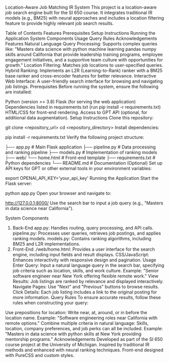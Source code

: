 Location-Aware Job Matching IR System
This project is a location-aware job search engine built for the SI 650 course. It integrates traditional IR models (e.g., BM25) with neural approaches and includes a location filtering feature to provide highly relevant job search results.

Table of Contents
Features
Prerequisites
Setup Instructions
Running the Application
System Components
Usage
Query Rules
Acknowledgements
Features
Natural Language Query Processing:
Supports complex queries like:
"Masters data science with python machine learning pandas numpy skills around California that provide leadership training programs, employee engagement initiatives, and a supportive team culture with opportunities for growth."
Location Filtering:
Matches job locations to user-specified queries.
Hybrid Ranking:
Implements an L2R (Learning-to-Rank) ranker with a BM25 base ranker and cross-encoder features for better relevance.
Interactive Web Interface:
A user-friendly search interface for browsing and navigating job listings.
Prerequisites
Before running the system, ensure the following are installed:

Python (version >= 3.8)
Flask (for serving the web application)
Dependencies listed in requirements.txt (run pip install -r requirements.txt)
HTML/CSS for front-end rendering.
Access to GPT API (optional, for additional data augmentation).
Setup Instructions
Clone this repository:

git clone <repository_url>
cd <repository_directory>
Install dependencies:

pip install -r requirements.txt
Verify the following project structure:

├── app.py             # Main Flask application
├── pipeline.py        # Data processing and ranking pipeline
├── models.py          # Implementation of ranking models
├── web/
    └── home.html      # Front-end template
├── requirements.txt   # Python dependencies
└── README.md          # Documentation
(Optional) Set up API keys for GPT or other external tools in your environment variables:

export OPENAI_API_KEY='your_api_key'
Running the Application
Start the Flask server:

python app.py
Open your browser and navigate to:

http://127.0.0.1:8000/
Use the search bar to input a job query (e.g., "Masters in data science near California").

System Components
1. Back-End
app.py: Handles routing, query processing, and API calls.
pipeline.py: Processes user queries, retrieves job postings, and applies ranking models.
models.py: Contains ranking algorithms, including BM25 and L2R implementations.
2. Front-End
./web/home.html: Provides a user interface for the search engine, including input fields and result displays.
CSS/JavaScript: Enhances interactivity with responsive design and pagination.
Usage
Enter Query: Input a natural language query in the search bar, specifying job criteria such as location, skills, and work culture.
Example:
"Senior software engineer near New York offering flexible remote work."
View Results: Job listings are ranked by relevance and displayed interactively.
Navigate Pages: Use "Next" and "Previous" buttons to browse results.
Click Details: Each job listing includes a link to the original posting for more information.
Query Rules
To ensure accurate results, follow these rules when constructing your query:

Use prepositions for location:
Write near, at, around, or in before the location name.
Example:
"Software engineering roles near California with remote options."
Combine multiple criteria in natural language:
Skills, location, company preferences, and job perks can all be included.
Example:
"Masters in data science with python skills at New York providing mentorship programs."
Acknowledgements
Developed as part of the SI 650 course project at the University of Michigan.
Inspired by traditional IR methods and enhanced with neural ranking techniques.
Front-end designed with PureCSS and custom styles.
